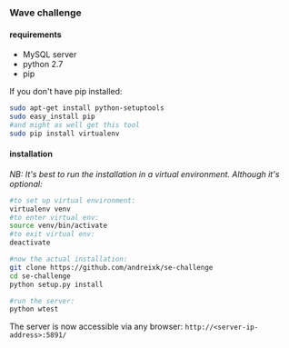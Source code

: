 ### Wave challenge

#### requirements

* MySQL server
* python 2.7
* pip

If you don't have pip installed:

```bash
sudo apt-get install python-setuptools
sudo easy_install pip
#and might as well get this tool
sudo pip install virtualenv
```

#### installation

*NB: It's best to run the installation in a virtual environment. Although it's optional:*
```bash
#to set up virtual environment:
virtualenv venv
#to enter virtual env:
source venv/bin/activate
#to exit virtual env:
deactivate

#now the actual installation:
git clone https://github.com/andreixk/se-challenge
cd se-challenge
python setup.py install

#run the server:
python wtest
```
The server is now accessible via any browser:
`http://<server-ip-address>:5891/`
